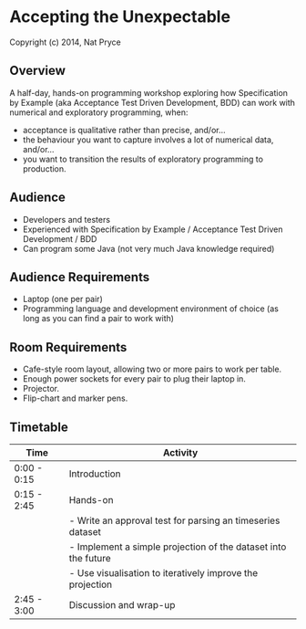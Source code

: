 Accepting the Unexpectable
==========================

Copyright (c) 2014, Nat Pryce

Overview
--------

A half-day, hands-on programming workshop exploring how Specification by Example (aka Acceptance Test Driven Development, BDD) can work with numerical and exploratory programming, when:

 * acceptance is qualitative rather than precise, and/or…
 * the behaviour you want to capture involves a lot of numerical data, and/or…
 * you want to transition the results of exploratory programming to production.


Audience
--------

 * Developers and testers
 * Experienced with Specification by Example / Acceptance Test Driven Development / BDD
 * Can program some Java (not very much Java knowledge required)

Audience Requirements
---------------------

 * Laptop (one per pair)
 * Programming language and development environment of choice (as long as you can find a pair to work with)

Room Requirements
-----------------

 * Cafe-style room layout, allowing two or more pairs to work per table.
 * Enough power sockets for every pair to plug their laptop in.
 * Projector.
 * Flip-chart and marker pens.


Timetable
---------

| Time        | Activity                                                           |
|-------------|--------------------------------------------------------------------|
| 0:00 - 0:15 | Introduction                                                       |
| 0:15 - 2:45 | Hands-on                                                           |
|             | - Write an approval test for parsing an timeseries dataset         |
|             | - Implement a simple projection of the dataset into the future     |
|             | - Use visualisation to iteratively improve the projection          |
| 2:45 - 3:00 | Discussion and wrap-up                                             |
